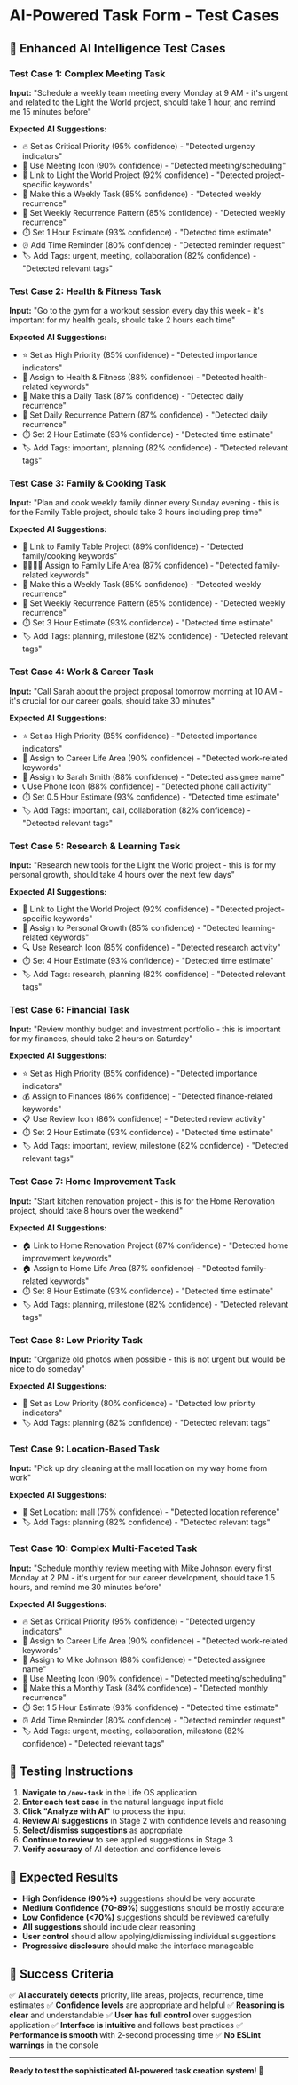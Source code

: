 # AI-Powered Task Form - Test Cases

## 🎯 **Enhanced AI Intelligence Test Cases**

### **Test Case 1: Complex Meeting Task**
**Input:** "Schedule a weekly team meeting every Monday at 9 AM - it's urgent and related to the Light the World project, should take 1 hour, and remind me 15 minutes before"

**Expected AI Suggestions:**
- 🔥 Set as Critical Priority (95% confidence) - "Detected urgency indicators"
- 📅 Use Meeting Icon (90% confidence) - "Detected meeting/scheduling"
- 📝 Link to Light the World Project (92% confidence) - "Detected project-specific keywords"
- 📅 Make this a Weekly Task (85% confidence) - "Detected weekly recurrence"
- 🔄 Set Weekly Recurrence Pattern (85% confidence) - "Detected weekly recurrence"
- ⏱️ Set 1 Hour Estimate (93% confidence) - "Detected time estimate"
- ⏰ Add Time Reminder (80% confidence) - "Detected reminder request"
- 🏷️ Add Tags: urgent, meeting, collaboration (82% confidence) - "Detected relevant tags"

### **Test Case 2: Health & Fitness Task**
**Input:** "Go to the gym for a workout session every day this week - it's important for my health goals, should take 2 hours each time"

**Expected AI Suggestions:**
- ⭐ Set as High Priority (85% confidence) - "Detected importance indicators"
- 💪 Assign to Health & Fitness (88% confidence) - "Detected health-related keywords"
- 📅 Make this a Daily Task (87% confidence) - "Detected daily recurrence"
- 🔄 Set Daily Recurrence Pattern (87% confidence) - "Detected daily recurrence"
- ⏱️ Set 2 Hour Estimate (93% confidence) - "Detected time estimate"
- 🏷️ Add Tags: important, planning (82% confidence) - "Detected relevant tags"

### **Test Case 3: Family & Cooking Task**
**Input:** "Plan and cook weekly family dinner every Sunday evening - this is for the Family Table project, should take 3 hours including prep time"

**Expected AI Suggestions:**
- 🍳 Link to Family Table Project (89% confidence) - "Detected family/cooking keywords"
- 👨‍👩‍👧‍👦 Assign to Family Life Area (87% confidence) - "Detected family-related keywords"
- 📅 Make this a Weekly Task (85% confidence) - "Detected weekly recurrence"
- 🔄 Set Weekly Recurrence Pattern (85% confidence) - "Detected weekly recurrence"
- ⏱️ Set 3 Hour Estimate (93% confidence) - "Detected time estimate"
- 🏷️ Add Tags: planning, milestone (82% confidence) - "Detected relevant tags"

### **Test Case 4: Work & Career Task**
**Input:** "Call Sarah about the project proposal tomorrow morning at 10 AM - it's crucial for our career goals, should take 30 minutes"

**Expected AI Suggestions:**
- ⭐ Set as High Priority (85% confidence) - "Detected importance indicators"
- 💼 Assign to Career Life Area (90% confidence) - "Detected work-related keywords"
- 👤 Assign to Sarah Smith (88% confidence) - "Detected assignee name"
- 📞 Use Phone Icon (88% confidence) - "Detected phone call activity"
- ⏱️ Set 0.5 Hour Estimate (93% confidence) - "Detected time estimate"
- 🏷️ Add Tags: important, call, collaboration (82% confidence) - "Detected relevant tags"

### **Test Case 5: Research & Learning Task**
**Input:** "Research new tools for the Light the World project - this is for my personal growth, should take 4 hours over the next few days"

**Expected AI Suggestions:**
- 📝 Link to Light the World Project (92% confidence) - "Detected project-specific keywords"
- 🌱 Assign to Personal Growth (85% confidence) - "Detected learning-related keywords"
- 🔍 Use Research Icon (85% confidence) - "Detected research activity"
- ⏱️ Set 4 Hour Estimate (93% confidence) - "Detected time estimate"
- 🏷️ Add Tags: research, planning (82% confidence) - "Detected relevant tags"

### **Test Case 6: Financial Task**
**Input:** "Review monthly budget and investment portfolio - this is important for my finances, should take 2 hours on Saturday"

**Expected AI Suggestions:**
- ⭐ Set as High Priority (85% confidence) - "Detected importance indicators"
- 💰 Assign to Finances (86% confidence) - "Detected finance-related keywords"
- 📋 Use Review Icon (86% confidence) - "Detected review activity"
- ⏱️ Set 2 Hour Estimate (93% confidence) - "Detected time estimate"
- 🏷️ Add Tags: important, review, milestone (82% confidence) - "Detected relevant tags"

### **Test Case 7: Home Improvement Task**
**Input:** "Start kitchen renovation project - this is for the Home Renovation project, should take 8 hours over the weekend"

**Expected AI Suggestions:**
- 🏠 Link to Home Renovation Project (87% confidence) - "Detected home improvement keywords"
- 🏠 Assign to Home Life Area (87% confidence) - "Detected family-related keywords"
- ⏱️ Set 8 Hour Estimate (93% confidence) - "Detected time estimate"
- 🏷️ Add Tags: planning, milestone (82% confidence) - "Detected relevant tags"

### **Test Case 8: Low Priority Task**
**Input:** "Organize old photos when possible - this is not urgent but would be nice to do someday"

**Expected AI Suggestions:**
- 🌱 Set as Low Priority (80% confidence) - "Detected low priority indicators"
- 🏷️ Add Tags: planning (82% confidence) - "Detected relevant tags"

### **Test Case 9: Location-Based Task**
**Input:** "Pick up dry cleaning at the mall location on my way home from work"

**Expected AI Suggestions:**
- 📍 Set Location: mall (75% confidence) - "Detected location reference"
- 🏷️ Add Tags: planning (82% confidence) - "Detected relevant tags"

### **Test Case 10: Complex Multi-Faceted Task**
**Input:** "Schedule monthly review meeting with Mike Johnson every first Monday at 2 PM - it's urgent for our career development, should take 1.5 hours, and remind me 30 minutes before"

**Expected AI Suggestions:**
- 🔥 Set as Critical Priority (95% confidence) - "Detected urgency indicators"
- 💼 Assign to Career Life Area (90% confidence) - "Detected work-related keywords"
- 👤 Assign to Mike Johnson (88% confidence) - "Detected assignee name"
- 📅 Use Meeting Icon (90% confidence) - "Detected meeting/scheduling"
- 📅 Make this a Monthly Task (84% confidence) - "Detected monthly recurrence"
- ⏱️ Set 1.5 Hour Estimate (93% confidence) - "Detected time estimate"
- ⏰ Add Time Reminder (80% confidence) - "Detected reminder request"
- 🏷️ Add Tags: urgent, meeting, collaboration, milestone (82% confidence) - "Detected relevant tags"

## 🧪 **Testing Instructions**

1. **Navigate to `/new-task`** in the Life OS application
2. **Enter each test case** in the natural language input field
3. **Click "Analyze with AI"** to process the input
4. **Review AI suggestions** in Stage 2 with confidence levels and reasoning
5. **Select/dismiss suggestions** as appropriate
6. **Continue to review** to see applied suggestions in Stage 3
7. **Verify accuracy** of AI detection and confidence levels

## 🎯 **Expected Results**

- **High Confidence (90%+)** suggestions should be very accurate
- **Medium Confidence (70-89%)** suggestions should be mostly accurate
- **Low Confidence (<70%)** suggestions should be reviewed carefully
- **All suggestions** should include clear reasoning
- **User control** should allow applying/dismissing individual suggestions
- **Progressive disclosure** should make the interface manageable

## 🚀 **Success Criteria**

✅ **AI accurately detects** priority, life areas, projects, recurrence, time estimates
✅ **Confidence levels** are appropriate and helpful
✅ **Reasoning is clear** and understandable
✅ **User has full control** over suggestion application
✅ **Interface is intuitive** and follows best practices
✅ **Performance is smooth** with 2-second processing time
✅ **No ESLint warnings** in the console

---

**Ready to test the sophisticated AI-powered task creation system! 🎯**
